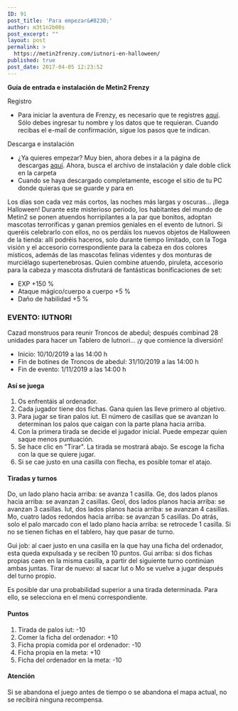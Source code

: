 ```yaml
---
ID: 91
post_title: 'Para empezar&#8230;'
author: m3t1n2b00s
post_excerpt: ""
layout: post
permalink: >
  https://metin2frenzy.com/iutnori-en-halloween/
published: true
post_date: 2017-04-05 12:23:52
---
```

<div>
<div class="c0155">

<strong>Guía de entrada e instalación de Metin2 Frenzy</strong>

Registro
<ul>
 	<li>Para iniciar la aventura de Frenzy, es necesario que te registres <a href="https://metin2frenzy.com/my-account/">aquí</a>. Sólo debes ingresar tu nombre y los datos que te requieran. Cuando recibas el e-mail de confirmación, sigue los pasos que te indican.</li>
</ul>
Descarga e instalación
<ul>
 	<li>¿Ya quieres empezar? Muy bien, ahora debes ir a la página de descargas <a href="https://metin2frenzy.com/my-account/">aquí</a>. Ahora, busca el archivo de instalación y dale doble click en la carpeta</li>
 	<li>Cuando se haya descargado completamente, escoge el sitio de tu PC donde quieras que se guarde y para en</li>
</ul>
Los días son cada vez más cortos, las noches más largas y oscuras… ¡llega Halloween! Durante este misterioso periodo, los habitantes del mundo de Metin2 se ponen atuendos horripilantes a la par que bonitos, adoptan mascotas terroríficas y ganan premios geniales en el evento de Iutnori.
Si queréis celebrarlo con ellos, no os perdáis los nuevos objetos de Halloween de la tienda: allí podréis haceros, solo durante tiempo limitado, con la Toga visión y el accesorio correspondiente para la cabeza en dos colores místicos, además de las mascotas felinas videntes y dos monturas de murciélago supertenebrosas. Quien combine atuendo, piruleta, accesorio para la cabeza y mascota disfrutará de fantásticas bonificaciones de set:
<ul>
 	<li>EXP +150 %</li>
 	<li>Ataque mágico/cuerpo a cuerpo +5 %</li>
 	<li>Daño de habilidad +5 %</li>
</ul>
<h3 id="eventoiutnori">EVENTO: IUTNORI</h3>
Cazad monstruos para reunir Troncos de abedul; después combinad 28 unidades para hacer un Tablero de Iutnori… ¡y que comience la diversión!
<ul>
 	<li>Inicio: 10/10/2019 a las 14:00 h</li>
 	<li>Fin de botines de Troncos de abedul: 31/10/2019 a las 14:00 h</li>
 	<li>Fin de evento: 1/11/2019 a las 14:00 h</li>
</ul>
<h4 id="assejuega">Así se juega</h4>
<ol>
 	<li>Os enfrentáis al ordenador.</li>
 	<li>Cada jugador tiene dos fichas. Gana quien las lleve primero al objetivo.</li>
 	<li>Para jugar se tiran palos iut. El número de casillas que se avanzan lo determinan los palos que caigan con la parte plana hacia arriba.</li>
 	<li>Con la primera tirada se decide el jugador inicial. Puede empezar quien saque menos puntuación.</li>
 	<li>Se hace clic en "Tirar". La tirada se mostrará abajo. Se escoge la ficha con la que se quiere jugar.</li>
 	<li>Si se cae justo en una casilla con flecha, es posible tomar el atajo.</li>
</ol>
<h4 id="tiradasyturnos">Tiradas y turnos</h4>
Do, un lado plano hacia arriba: se avanza 1 casilla.
Ge, dos lados planos hacia arriba: se avanzan 2 casillas.
Geol, dos lados planos hacia arriba: se avanzan 3 casillas.
Iut, dos lados planos hacia arriba: se avanzan 4 casillas.
Mo, cuatro lados redondos hacia arriba: se avanzan 5 casillas.
Do atrás, solo el palo marcado con el lado plano hacia arriba: se retrocede 1 casilla. Si no se tienen fichas en el tablero, hay que pasar de turno.

Gui job: al caer justo en una casilla en la que hay una ficha del ordenador, esta queda expulsada y se reciben 10 puntos.
Gui arriba: si dos fichas propias caen en la misma casilla, a partir del siguiente turno continúan ambas juntas.
Tirar de nuevo: al sacar Iut o Mo se vuelve a jugar después del turno propio.

Es posible dar una probabilidad superior a una tirada determinada. Para ello, se selecciona en el menú correspondiente.
<h4 id="puntos">Puntos</h4>
<ol>
 	<li>Tirada de palos iut: -10</li>
 	<li>Comer la ficha del ordenador: +10</li>
 	<li>Ficha propia comida por el ordenador: -10</li>
 	<li>Ficha propia en la meta: +10</li>
 	<li>Ficha del ordenador en la meta: -10</li>
</ol>
<h4 id="atencin">Atención</h4>
Si se abandona el juego antes de tiempo o se abandona el mapa actual, no se recibirá ninguna recompensa.

</div>
</div>
<div id="gtx-anchor" style="position: absolute; visibility: hidden; left: 10px; top: 321px; width: 221.75px; height: 25px;"></div>
<div class="jfk-bubble gtx-bubble" style="visibility: visible; left: 106px; top: 356px; opacity: 1;" role="alertdialog" aria-describedby="bubble-2">
<div id="bubble-2" class="jfk-bubble-content-id">
<div id="gtx-host" style="min-width: 200px; max-width: 400px;"></div>
</div>
<div class="jfk-bubble-closebtn-id jfk-bubble-closebtn" tabindex="0" role="button" aria-label="Close"></div>
<div class="jfk-bubble-arrow-id jfk-bubble-arrow jfk-bubble-arrowup" style="left: 111px;">
<div class="jfk-bubble-arrowimplbefore"></div>
<div class="jfk-bubble-arrowimplafter"></div>
</div>
</div>